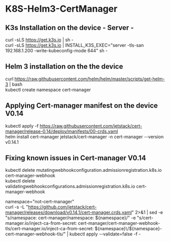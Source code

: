 # K8S-Helm3-CertManager

## K3s Installation on the device - Server -
curl -sLS https://get.k3s.io | sh - </br>
curl -sLS https://get.k3s.io | INSTALL_K3S_EXEC="server -tls-san 192.168.1.200 -write-kubeconfig-mode 644" sh - </br>

## Helm 3 installation on the the device

curl https://raw.githubusercontent.com/helm/helm/master/scripts/get-helm-3 | bash </br>
kubectl create namespace cert-manager </br>

## Applying Cert-manager manifest on the device V0.14
kubectl apply -f https://raw.githubusercontent.com/jetstack/cert-manager/release-0.14/deploy/manifests/00-crds.yaml </br>
helm install cert-manager jetstack/cert-manager -n cert-manager --version v0.14.1  </br>

## Fixing known issues in Cert-manager V0.14
kubectl delete mutatingwebhookconfiguration.admissionregistration.k8s.io cert-manager-webhook </br>
kubectl delete validatingwebhookconfigurations.admissionregistration.k8s.io cert-manager-webhook </br>

namespace="not-cert-manager" </br>
curl -s -L "https://github.com/jetstack/cert-manager/releases/download/v0.14.1/cert-manager.crds.yaml" 2>&1 | sed -e "s/namespace: cert-manager/namespace: ${namespace}/" -e "s/cert-manager.io\/inject-ca-from-secret: cert-manager\/cert-manager-webhook-tls/cert-manager.io\/inject-ca-from-secret: ${namespace}\/${namespace}-cert-manager-webhook-tls/" |  kubectl apply --validate=false -f -
